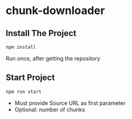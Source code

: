 # chunk-downloader

## Install The Project
```
npm install
```
Run once, after getting the repository

## Start Project
```
npm run start
```
- Must provide Source URL as first parameter 
- Optional: number of chunks